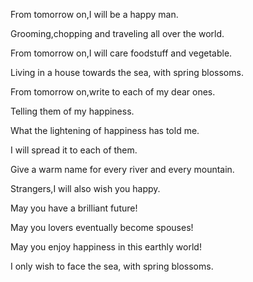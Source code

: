

From tomorrow on,I will be a happy man.

Grooming,chopping and traveling all over the world.

From tomorrow on,I will care foodstuff and vegetable.

Living in a house towards the sea, with spring blossoms.

From tomorrow on,write to each of my dear ones.

Telling them of my happiness.

What the lightening of happiness has told me.

I will spread it to each of them.


Give a warm name for every river and every mountain.

Strangers,I will also wish you happy.

May you have a brilliant future!

May you lovers eventually become spouses!

May you enjoy happiness in this earthly world!

I only wish to face the sea, with spring blossoms.